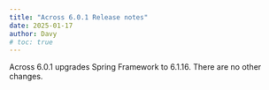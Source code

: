 ```yaml
---
title: "Across 6.0.1 Release notes"
date: 2025-01-17
author: Davy
# toc: true
---
```


Across 6.0.1 upgrades Spring Framework to 6.1.16. There are no other changes.
